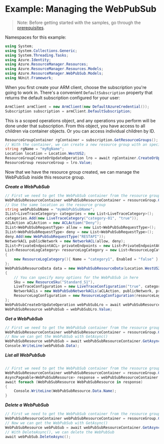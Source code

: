 # Example: Managing the WebPubSub

>Note: Before getting started with the samples, go through the [prerequisites](https://github.com/Azure/azure-sdk-for-net/tree/main/sdk/resourcemanager/Azure.ResourceManager#prerequisites).

Namespaces for this example:
```C# Snippet:Manage_WebPubSub_Namespaces
using System;
using System.Collections.Generic;
using System.Threading.Tasks;
using Azure.Identity;
using Azure.ResourceManager.Resources;
using Azure.ResourceManager.Resources.Models;
using Azure.ResourceManager.WebPubSub.Models;
using NUnit.Framework;
```

When you first create your ARM client, choose the subscription you're going to work in. There's a convenient `DefaultSubscription` property that returns the default subscription configured for your user:

```C# Snippet:Readme_DefaultSubscription
ArmClient armClient = new ArmClient(new DefaultAzureCredential());
Subscription subscription = armClient.DefaultSubscription;
```

This is a scoped operations object, and any operations you perform will be done under that subscription. From this object, you have access to all children via container objects. Or you can access individual children by ID.

```C# Snippet:Readme_GetResourceGroupContainer
ResourceGroupContainer rgContainer = subscription.GetResourceGroups();
// With the container, we can create a new resource group with an specific name
string rgName = "myRgName";
Location location = Location.WestUS2;
ResourceGroupCreateOrUpdateOperation lro = await rgContainer.CreateOrUpdateAsync(rgName, new ResourceGroupData(location));
ResourceGroup resourceGroup = lro.Value;
```

Now that we have the resource group created, we can manage the WebPubSub inside this resource group.

***Create a WebPubSub***

```C# Snippet:Managing_WebPubSub_CreateWebPubSub
// First we need to get the WebPubSub container from the resource group
WebPubSubResourceContainer webPubSubResourceContainer = resourceGroup.GetWebPubSubResources();
// Use the same location as the resource group
string webPubSubName = "myWebPubSubName";
IList<LiveTraceCategory> categories = new List<LiveTraceCategory>();
categories.Add(new LiveTraceCategory("category-01", "true"));
ACLAction aCLAction = new ACLAction("Deny");
IList<WebPubSubRequestType> allow = new List<WebPubSubRequestType>();
IList<WebPubSubRequestType> deny = new List<WebPubSubRequestType>();
deny.Add(new WebPubSubRequestType("RESTAPI"));
NetworkACL publicNetwork = new NetworkACL(allow, deny);
IList<PrivateEndpointACL> privateEndpoints = new List<PrivateEndpointACL>();
List<ResourceLogCategory> resourceLogCategory = new List<ResourceLogCategory>()
{
    new ResourceLogCategory(){ Name = "category1", Enabled = "false" }
};
WebPubSubResourceData data = new WebPubSubResourceData(Location.WestUS2)
{
    // You can specify many options for the WebPubSub in here
    Sku = new ResourceSku("Standard_S1"),
    LiveTraceConfiguration = new LiveTraceConfiguration("true", categories),
    NetworkACLs = new WebPubSubNetworkACLs(aCLAction, publicNetwork, privateEndpoints),
    ResourceLogConfiguration = new ResourceLogConfiguration(resourceLogCategory),
};
WebPubSubCreateOrUpdateOperation webPubSubLro = await webPubSubResourceContainer.CreateOrUpdateAsync(webPubSubName, data);
WebPubSubResource webPubSub = webPubSubLro.Value;
```

***Get a WebPubSub***

```C# Snippet:Managing_WebPubSub_GetWebPubSub
// First we need to get the WebPubSub container from the resource group
WebPubSubResourceContainer webPubSubResourceContainer = resourceGroup.GetWebPubSubResources();
// Now we can get the WebPubSub with GetAsync()
WebPubSubResource webPubSub = await webPubSubResourceContainer.GetAsync("myWebPubSubName");
Console.WriteLine(webPubSub.Data);
```

***List all WebPubSub***

```C# Snippet:Managing_WebPubSub_ListAllWebPubSub

// First we need to get the WebPubSub container from the resource group
WebPubSubResourceContainer webPubSubResourceContainer = resourceGroup.GetWebPubSubResources();
AsyncPageable<WebPubSubResource> response = webPubSubResourceContainer.GetAllAsync();
await foreach (WebPubSubResource WebPubSubResource in response)
{
    Console.WriteLine(WebPubSubResource.Data.Name);
}
```

***Delete a WebPubSub***

```C# Snippet:Managing_WebPubSub_DeleteWebPubSub
// First we need to get the WebPubSub container from the resource group
WebPubSubResourceContainer webPubSubResourceContainer = resourceGroup.GetWebPubSubResources();
// Now we can get the WebPubSub with GetAsync()
WebPubSubResource webPubSub = await webPubSubResourceContainer.GetAsync("myWebPubSubName");
// With DeleteAsync(), we can delete the WebPubSub
await webPubSub.DeleteAsync();
```
